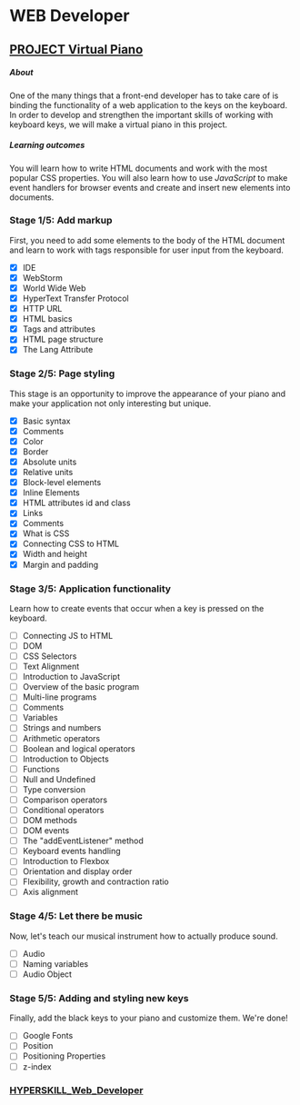 # WEB Developer

## [PROJECT Virtual Piano](https://github.com/kakanew/HYPERSKILL_Web_Developer/tree/master/PROJECT_Virtual_Piano)

##### About

One of the many things that a front-end developer has to take care of is binding the functionality of a web application to the keys on the keyboard. In order to develop and strengthen the important skills of working with keyboard keys, we will make a virtual piano in this project.

##### Learning outcomes

You will learn how to write HTML documents and work with the most popular CSS properties. You will also learn how to use *JavaScript* to make event handlers for browser events and create and insert new elements into documents.

### Stage 1/5: Add markup 

First, you need to add some elements to the body of the HTML document and learn to work with tags responsible for user input from the keyboard.

- [x] IDE
- [x] WebStorm
- [x] World Wide Web
- [x] HyperText Transfer Protocol
- [x] HTTP URL
- [x] HTML basics
- [x] Tags and attributes
- [x] HTML page structure
- [x] The Lang Attribute

### Stage 2/5: Page styling 

This stage is an opportunity to improve the appearance of your piano and make your application not only interesting but unique.

- [x] Basic syntax
- [x] Comments
- [x] Color
- [x] Border
- [x] Absolute units
- [x] Relative units
- [x] Block-level elements
- [x] Inline Elements
- [x] HTML attributes id and class
- [x] Links
- [x] Comments
- [x] What is CSS
- [x] Connecting CSS to HTML
- [x] Width and height
- [x] Margin and padding

### Stage 3/5: Application functionality

Learn how to create events that occur when a key is pressed on the keyboard.

- [ ] Connecting JS to HTML
- [ ] DOM
- [ ] CSS Selectors
- [ ] Text Alignment
- [ ] Introduction to JavaScript
- [ ] Overview of the basic program
- [ ] Multi-line programs
- [ ] Comments
- [ ] Variables
- [ ] Strings and numbers
- [ ] Arithmetic operators
- [ ] Boolean and logical operators
- [ ] Introduction to Objects
- [ ] Functions
- [ ] Null and Undefined
- [ ] Type conversion
- [ ] Comparison operators
- [ ] Conditional operators
- [ ] DOM methods
- [ ] DOM events
- [ ] The "addEventListener" method
- [ ] Keyboard events handling
- [ ] Introduction to Flexbox
- [ ] Orientation and display order
- [ ] Flexibility, growth and contraction ratio
- [ ] Axis alignment

### Stage 4/5: Let there be music 

Now, let's teach our musical instrument how to actually produce sound.

- [ ] Audio
- [ ] Naming variables
- [ ] Audio Object

### Stage 5/5: Adding and styling new keys

Finally, add the black keys to your piano and customize them. We're done!

- [ ] Google Fonts
- [ ] Position
- [ ] Positioning Properties
- [ ] z-index

### [HYPERSKILL_Web_Developer](https://github.com/kakanew/HYPERSKILL_Web_Developer)